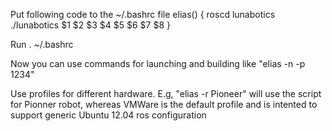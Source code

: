 Put following code to the ~/.bashrc file
elias() {
	roscd lunabotics
	./lunabotics $1 $2 $3 $4 $5 $6 $7 $8
}

Run . ~/.bashrc

Now you can use commands for launching and building like "elias -n -p 1234"

Use profiles for different hardware. E.g, "elias -r Pioneer" will use the script for Pionner robot, whereas VMWare is the default profile and is intented to support generic Ubuntu 12.04 ros configuration
